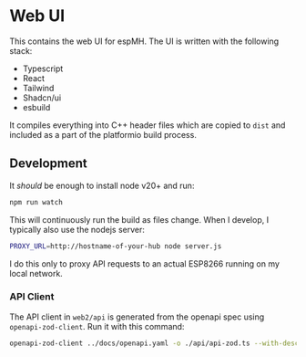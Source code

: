 # Web UI

This contains the web UI for espMH. The UI is written with the following stack:

* Typescript
* React
* Tailwind
* Shadcn/ui
* esbuild

It compiles everything into C++ header files which are copied to `dist` and included as a part of the platformio build process.

## Development

It _should_ be enough to install node v20+ and run:

```bash
npm run watch
```

This will continuously run the build as files change. When I develop, I typically also use the nodejs server:

```bash
PROXY_URL=http://hostname-of-your-hub node server.js
```

I do this only to proxy API requests to an actual ESP8266 running on my local network.

### API Client

The API client in `web2/api` is generated from the openapi spec using `openapi-zod-client`. Run it with this command:

```bash
openapi-zod-client ../docs/openapi.yaml -o ./api/api-zod.ts --with-description --export-schemas
```